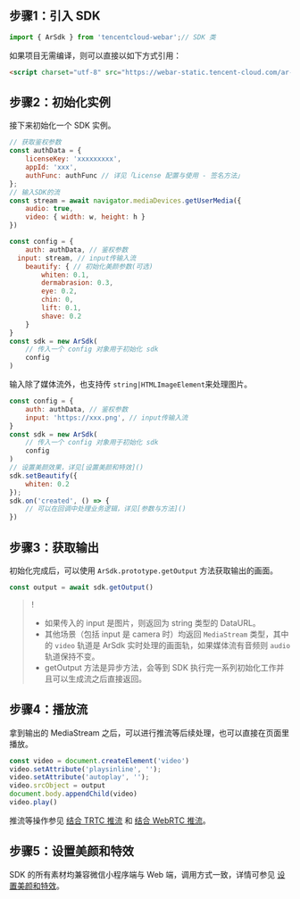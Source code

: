 ## 步骤1：引入 SDK
```javascript
import { ArSdk } from 'tencentcloud-webar';// SDK 类
```
如果项目无需编译，则可以直接以如下方式引用：
```html
<script charset="utf-8" src="https://webar-static.tencent-cloud.com/ar-sdk/resources/latest/webar-sdk.umd.js"></script>
```

## 步骤2：初始化实例
接下来初始化一个 SDK 实例。
```javascript
// 获取鉴权参数
const authData = {
	licenseKey: 'xxxxxxxxx',
	appId: 'xxx',
	authFunc: authFunc // 详见「License 配置与使用 - 签名方法」
};
// 输入SDK的流
const stream = await navigator.mediaDevices.getUserMedia({
	audio: true,
	video: { width: w, height: h }
})

const config = {
	auth: authData, // 鉴权参数
  input: stream, // input传输入流
	beautify: { // 初始化美颜参数(可选)
		whiten: 0.1,
		dermabrasion: 0.3,
		eye: 0.2,
		chin: 0,
		lift: 0.1,
		shave: 0.2
	}
}
const sdk = new ArSdk(
	// 传入一个 config 对象用于初始化 sdk
	config
)
```
输入除了媒体流外，也支持传 `string|HTMLImageElement`来处理图片。
```javascript
const config = {
	auth: authData, // 鉴权参数
    input: 'https://xxx.png', // input传输入流
}
const sdk = new ArSdk(
	// 传入一个 config 对象用于初始化 sdk
	config
)
// 设置美颜效果，详见[设置美颜和特效]()
sdk.setBeautify({
	whiten: 0.2
});
sdk.on('created', () => {
	// 可以在回调中处理业务逻辑，详见[参数与方法]()
})
```

## 步骤3：获取输出
初始化完成后，可以使用 `ArSdk.prototype.getOutput` 方法获取输出的画面。
```javascript
const output = await sdk.getOutput()
```

>!
> - 如果传入的 input 是图片，则返回为 string 类型的 DataURL。
> - 其他场景（包括 input 是 camera 时）均返回 `MediaStream` 类型，其中的 `video` 轨道是 ArSdk 实时处理的画面轨，如果媒体流有音频则 `audio` 轨道保持不变。
> - getOutput 方法是异步方法，会等到 SDK 执行完一系列初始化工作并且可以生成流之后直接返回。


## 步骤4：播放流
拿到输出的 MediaStream 之后，可以进行推流等后续处理，也可以直接在页面里播放。
```javascript
const video = document.createElement('video')
video.setAttribute('playsinline', '');
video.setAttribute('autoplay', '');
video.srcObject = output
document.body.appendChild(video)
video.play()
```

推流等操作参见 [结合 TRTC 推流](https://cloud.tencent.com/document/product/616/71374) 和 [结合 WebRTC 推流](https://cloud.tencent.com/document/product/616/71373)。

## 步骤5：设置美颜和特效
SDK 的所有素材均兼容微信小程序端与 Web 端，调用方式一致，详情可参见 [设置美颜和特效](https://cloud.tencent.com/document/product/616/75680)。


